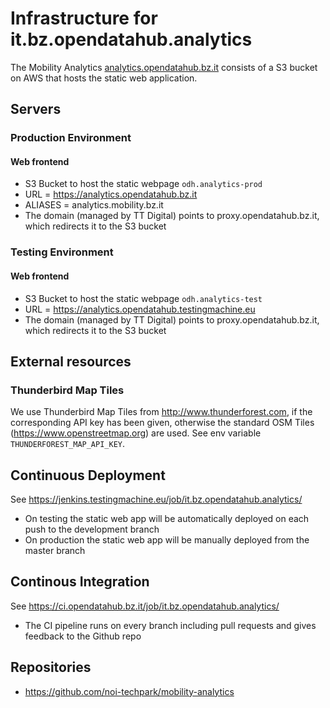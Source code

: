 # Infrastructure for it.bz.opendatahub.analytics

The Mobility Analytics [analytics.opendatahub.bz.it](https://analytics.opendatahub.bz.it) consists of a S3 bucket on AWS that hosts the static web application.

## Servers

### Production Environment
#### Web frontend
- S3 Bucket to host the static webpage `odh.analytics-prod`
- URL = https://analytics.opendatahub.bz.it
- ALIASES = analytics.mobility.bz.it
- The domain (managed by TT Digital) points to proxy.opendatahub.bz.it, which redirects it to the S3 bucket

### Testing Environment
#### Web frontend
- S3 Bucket to host the static webpage `odh.analytics-test`
- URL = https://analytics.opendatahub.testingmachine.eu
- The domain (managed by TT Digital) points to proxy.opendatahub.bz.it, which redirects it to the S3 bucket

## External resources

### Thunderbird Map Tiles
We use Thunderbird Map Tiles from http://www.thunderforest.com, if the
corresponding API key has been given, otherwise the standard OSM Tiles
(https://www.openstreetmap.org) are used. See env variable `THUNDERFOREST_MAP_API_KEY`.

## Continuous Deployment
See https://jenkins.testingmachine.eu/job/it.bz.opendatahub.analytics/

- On testing the static web app will be automatically deployed on each push to the development branch
- On production the static web app will be manually deployed from the master branch

## Continous Integration
See https://ci.opendatahub.bz.it/job/it.bz.opendatahub.analytics/

- The CI pipeline runs on every branch including pull requests and gives feedback to the Github repo

## Repositories
- https://github.com/noi-techpark/mobility-analytics
